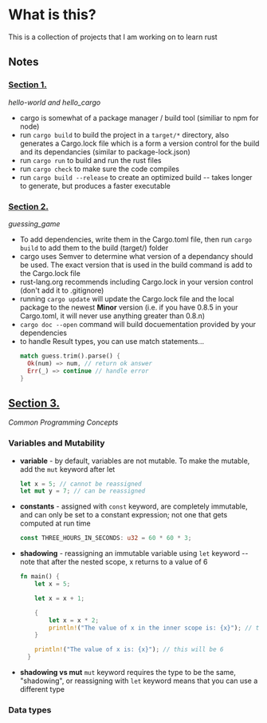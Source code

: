 # What is this?

This is a collection of projects that I am working on to learn rust

## **Notes**

### [Section 1.](https://doc.rust-lang.org/book/ch01-03-hello-cargo.html)
*hello-world and hello_cargo*

- cargo is somewhat of a package manager / build tool (similiar to npm for node)
- run `cargo build` to build the project in a `target/*` directory, also generates a Cargo.lock file which is a form a version control for the build and its dependancies (similar to package-lock.json)
- run `cargo run` to build and run the rust files
- run `cargo check` to make sure the code compiles
- run `cargo build --release` to create an optimized build -- takes longer to generate, but produces a faster executable

### [Section 2.](https://doc.rust-lang.org/book/ch02-00-guessing-game-tutorial.html)
*guessing_game*

- To add dependencies, write them in the Cargo.toml file, then run `cargo build` to add them to the build (target/) folder
- cargo uses Semver to determine what version of a dependancy should be used.  The exact version that is used in the build command is add to the Cargo.lock file
- rust-lang.org recommends including Cargo.lock in your version control (don't add it to .gitignore)
- running `cargo update` will update the Cargo.lock file and the local package to the newest **Minor** version (i.e. if you have 0.8.5 in your Cargo.toml, it will never use anything greater than 0.8.n)
- `cargo doc --open` command will build docuementation provided by your dependencies
- to handle Result types, you can use match statements... 
  ```rust
  match guess.trim().parse() {
    Ok(num) => num, // return ok answer
    Err(_) => continue // handle error
  }
  ```

## [Section 3.](https://doc.rust-lang.org/book/ch03-00-common-programming-concepts.html)
*Common Programming Concepts*

### Variables and Mutability
- **variable** - by default, variables are not mutable.  To make the mutable, add the `mut` keyword after let
  ```rust
  let x = 5; // cannot be reassigned
  let mut y = 7; // can be reassigned
  ```
- **constants** - assigned with `const` keyword, are completely immutable, and can only be set to a constant expression; not one that gets computed at run time
  ```rust
  const THREE_HOURS_IN_SECONDS: u32 = 60 * 60 * 3;
  ```
- **shadowing** - reassigning an immutable variable using `let` keyword -- note that after the nested scope, x returns to a value of 6
  ```rust
  fn main() {
      let x = 5;

      let x = x + 1;

      {
          let x = x * 2;
          println!("The value of x in the inner scope is: {x}"); // this will be 12
      }

      println!("The value of x is: {x}"); // this will be 6
    }
  ```

- **shadowing vs mut** `mut` keyword requires the type to be the same, "shadowing", or reassigning with `let` keyword means that you can use a different type

### Data types

